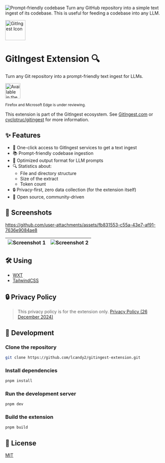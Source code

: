 ![Prompt-friendly codebase
Turn any GitHub repository into a simple text ingest of its codebase.
This is useful for feeding a codebase into any LLM.](https://github.com/user-attachments/assets/e3b87d4f-5617-446f-90b3-035d5f7d5e1e)

<img width="64" height="64" src="https://github.com/user-attachments/assets/e6a0c74d-0548-4c76-8536-c613ded73430" alt="GitIngest Icon"><h1>GitIngest Extension 🔍</h1>
Turn any Git repository into a prompt-friendly text ingest for LLMs.

<a href="https://chromewebstore.google.com/detail/adfjahbijlkjfoicpjkhjicpjpjfaood" target="_blank" title="Get GitIngest Extension from Chrome Web Store"><img height="48" src="https://github.com/user-attachments/assets/20a6e44b-fd46-4e6c-8ea6-aad436035753" alt="Available in the Chrome Web Store" /></a>
<!-- <a href="https://addons.mozilla.org/firefox/addon/gitingest/" target="_blank" title="Get GitIngest Extension from Firefox Add-ons"><img height="48" src="https://github.com/user-attachments/assets/c0e99e6b-97cf-4af2-9737-099db7d3538b" alt="Get The Add-on for Firefox" /></a>
<a href="https://microsoftedge.microsoft.com/addons/detail/nfobhllgcekbmpifkjlopfdfdmljmipf" target="_blank" title="Get GitIngest Extension from Firefox Add-ons"><img height="48" src="https://github.com/user-attachments/assets/204157eb-4cae-4c0e-b2cb-db514419fd9e" alt="Get from the Edge Add-ons" /></a> -->

<sup>Firefox and Microsoft Edge is under reviewing.</sup>

This extension is part of the GitIngest ecosystem. See [GitIngest.com](https://gitingest.com) or [cyclotruc/gitingest](https://github.com/cyclotruc/gitingest) for more information.

## ✨ Features

- 🚀 One-click access to GitIngest services to get a text ingest
- 📚 Prompt-friendly codebase ingestion
- 📝 Optimized output format for LLM prompts
- 🔍 Statistics about:
  - File and directory structure
  - Size of the extract
  - Token count  
- 🔒 Privacy-first, zero data collection (for the extension itself)
- 🤖 Open source, community-driven

## 📸 Screenshots

https://github.com/user-attachments/assets/fb831553-c55a-43e7-af91-7636e9084ae8
<!-- ![Screenshot 0](https://github.com/user-attachments/assets/cfe4b346-2c02-4aef-895d-39847938423f) -->
| ![Screenshot 1](https://github.com/user-attachments/assets/3a9ce50f-1cb1-4a02-9b45-ed0109c3e9f5) | ![Screenshot 2](https://github.com/user-attachments/assets/e723c81f-5b24-41c9-82c0-4b93293427e8) |
| ------------------------------------------------------------ | ------------------------------------------------------------ |

## 🛠️ Using
- [WXT](https://github.com/wxt-dev/wxt)
- [TailwindCSS](https://tailwindcss.com/)

## 🔒 Privacy Policy
> This privacy policy is for the extension only.
[Privacy Policy (26 December 2024)](PRIVACY.md)

## 🔧 Development

### Clone the repository
```bash
git clone https://github.com/lcandy2/gitingest-extension.git
```

### Install dependencies
```bash
pnpm install
```

### Run the development server
```bash
pnpm dev
```

### Build the extension
```bash
pnpm build
```

## 📄 License
[MIT](LICENSE.md)

